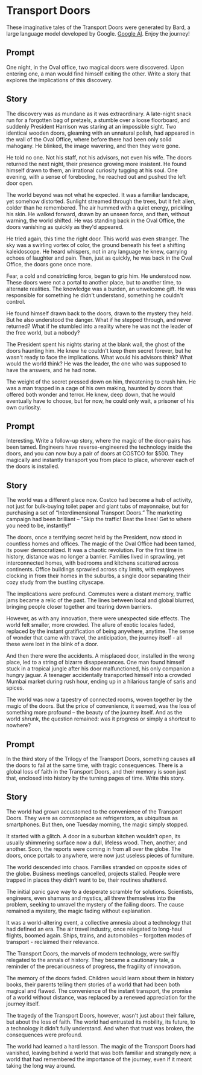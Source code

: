 # Transport Doors

These imaginative tales of the Transport Doors were generated by Bard, a large language model developed by Google. [Google AI](https://aistudio.google.com/). Enjoy the journey!

## Prompt

One night, in the Oval office, two magical doors were discovered. Upon entering one, a man would find himself exiting the other. Write a story that explores the implications of this discovery.

## Story

The discovery was as mundane as it was extraordinary. A late-night snack run for a forgotten bag of pretzels, a stumble over a loose floorboard, and suddenly President Harrison was staring at an impossible sight. Two identical wooden doors, gleaming with an unnatural polish, had appeared in the wall of the Oval Office, where before there had been only solid mahogany. He blinked, the image wavering, and then they were gone.

He told no one. Not his staff, not his advisors, not even his wife. The doors returned the next night, their presence growing more insistent. He found himself drawn to them, an irrational curiosity tugging at his soul. One evening, with a sense of foreboding, he reached out and pushed the left door open.

The world beyond was not what he expected. It was a familiar landscape, yet somehow distorted. Sunlight streamed through the trees, but it felt alien, colder than he remembered. The air hummed with a quiet energy, prickling his skin. He walked forward, drawn by an unseen force, and then, without warning, the world shifted. He was standing back in the Oval Office, the doors vanishing as quickly as they'd appeared.

He tried again, this time the right door. This world was even stranger. The sky was a swirling vortex of color, the ground beneath his feet a shifting kaleidoscope. He heard whispers, not in any language he knew, carrying echoes of laughter and pain. Then, just as quickly, he was back in the Oval Office, the doors gone once more.

Fear, a cold and constricting force, began to grip him. He understood now. These doors were not a portal to another place, but to another time, to alternate realities. The knowledge was a burden, an unwelcome gift. He was responsible for something he didn't understand, something he couldn't control.

He found himself drawn back to the doors, drawn to the mystery they held. But he also understood the danger. What if he stepped through, and never returned? What if he stumbled into a reality where he was not the leader of the free world, but a nobody?

The President spent his nights staring at the blank wall, the ghost of the doors haunting him. He knew he couldn't keep them secret forever, but he wasn't ready to face the implications. What would his advisors think? What would the world think? He was the leader, the one who was supposed to have the answers, and he had none.

The weight of the secret pressed down on him, threatening to crush him. He was a man trapped in a cage of his own making, haunted by doors that offered both wonder and terror. He knew, deep down, that he would eventually have to choose, but for now, he could only wait, a prisoner of his own curiosity.

## Prompt

Interesting. Write a follow-up story, where the magic of the door-pairs has been tamed. Engineers have reverse-engineered the technology inside the doors, and you can now buy a pair of doors at COSTCO for $500. They magically and instantly transport you from place to place, wherever each of the doors is installed.

## Story

The world was a different place now. Costco had become a hub of activity, not just for bulk-buying toilet paper and giant tubs of mayonnaise, but for purchasing a set of “Interdimensional Transport Doors.” The marketing campaign had been brilliant – "Skip the traffic! Beat the lines! Get to where you need to be, instantly!"

The doors, once a terrifying secret held by the President, now stood in countless homes and offices. The magic of the Oval Office had been tamed, its power democratized.
It was a chaotic revolution. For the first time in history, distance was no longer a barrier. Families lived in sprawling, yet interconnected homes, with bedrooms and kitchens scattered across continents. Office buildings sprawled across city limits, with employees clocking in from their homes in the suburbs, a single door separating their cozy study from the bustling cityscape.

The implications were profound. Commutes were a distant memory, traffic jams became a relic of the past. The lines between local and global blurred, bringing people closer together and tearing down barriers.

However, as with any innovation, there were unexpected side effects. The world felt smaller, more crowded. The allure of exotic locales faded, replaced by the instant gratification of being anywhere, anytime. The sense of wonder that came with travel, the anticipation, the journey itself - all these were lost in the blink of a door.

And then there were the accidents. A misplaced door, installed in the wrong place, led to a string of bizarre disappearances. One man found himself stuck in a tropical jungle after his door malfunctioned, his only companion a hungry jaguar. A teenager accidentally transported himself into a crowded Mumbai market during rush hour, ending up in a hilarious tangle of saris and spices.

The world was now a tapestry of connected rooms, woven together by the magic of the doors. But the price of convenience, it seemed, was the loss of something more profound – the beauty of the journey itself. And as the world shrunk, the question remained: was it progress or simply a shortcut to nowhere?

## Prompt

In the third story of the Trilogy of the Transport Doors, something causes all the doors to fail at the same time, with tragic consequences. There is a global loss of faith in the Transport Doors, and their memory is soon just that, enclosed into history by the turning pages of time. Write this story.

## Story

The world had grown accustomed to the convenience of the Transport Doors. They were as commonplace as refrigerators, as ubiquitous as smartphones. But then, one Tuesday morning, the magic simply stopped.

It started with a glitch. A door in a suburban kitchen wouldn’t open, its usually shimmering surface now a dull, lifeless wood. Then, another, and another. Soon, the reports were coming in from all over the globe. The doors, once portals to anywhere, were now just useless pieces of furniture.

The world descended into chaos. Families stranded on opposite sides of the globe. Business meetings cancelled, projects stalled. People were trapped in places they didn’t want to be, their routines shattered.

The initial panic gave way to a desperate scramble for solutions. Scientists, engineers, even shamans and mystics, all threw themselves into the problem, seeking to unravel the mystery of the failing doors. The cause remained a mystery, the magic fading without explanation.

It was a world-altering event, a collective amnesia about a technology that had defined an era. The air travel industry, once relegated to long-haul flights, boomed again. Ships, trains, and automobiles – forgotten modes of transport - reclaimed their relevance.

The Transport Doors, the marvels of modern technology, were swiftly relegated to the annals of history. They became a cautionary tale, a reminder of the precariousness of progress, the fragility of innovation.

The memory of the doors faded. Children would learn about them in history books, their parents telling them stories of a world that had been both magical and flawed. The convenience of the instant transport, the promise of a world without distance, was replaced by a renewed appreciation for the journey itself.

The tragedy of the Transport Doors, however, wasn't just about their failure, but about the loss of faith. The world had entrusted its mobility, its future, to a technology it didn't fully understand. And when that trust was broken, the consequences were profound.

The world had learned a hard lesson. The magic of the Transport Doors had vanished, leaving behind a world that was both familiar and strangely new, a world that had remembered the importance of the journey, even if it meant taking the long way around.

